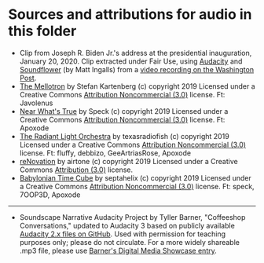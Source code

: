 # Sources and attributions for audio in this folder

* <div class="attribution-block">Clip from Joseph R. Biden Jr.'s address at the presidential inauguration, January 20, 2020. Clip extracted under Fair Use, using <a href="https://www.audacityteam.org/">Audacity</a> and <a href="https://github.com/mattingalls/Soundflower">Soundflower</a> (by Matt Ingalls) from a <a href="https://www.washingtonpost.com/politics/interactive/2021/01/20/biden-inauguration-speech/">video recording on the Washington Post</a>. </div>

* <div class="attribution-block"><a href="http://dig.ccmixter.org/files/JeffSpeed68/60519">The Mellotron</a> by Stefan Kartenberg (c) copyright 2019 Licensed under a Creative Commons <a href="http://creativecommons.org/licenses/by-nc/3.0/">Attribution Noncommercial  (3.0)</a> license. Ft: Javolenus</div>

* <div class="attribution-block"><a href="http://dig.ccmixter.org/files/speck/60468">Near What's True</a> by Speck (c) copyright 2019 Licensed under a Creative Commons <a href="http://creativecommons.org/licenses/by-nc/3.0/">Attribution Noncommercial  (3.0)</a> license. Ft: Apoxode</div>

* <div class="attribution-block"><a href="http://dig.ccmixter.org/files/texasradiofish/60632">The Radiant Light Orchestra</a> by texasradiofish (c) copyright 2019 Licensed under a Creative Commons <a href="http://creativecommons.org/licenses/by-nc/3.0/">Attribution Noncommercial  (3.0)</a> license. Ft: fluffy, debbizo, GeeArtriasRose, Apoxode</div>

* <div class="attribution-block"><a href="http://dig.ccmixter.org/files/airtone/60674">reNovation</a> by airtone (c) copyright 2019 Licensed under a Creative Commons <a href="http://creativecommons.org/licenses/by/3.0/">Attribution (3.0)</a> license. </div>

* <div class="attribution-block"><a href="http://dig.ccmixter.org/files/septahelix/60779">Babylonian Time Cube</a> by septahelix (c) copyright 2019 Licensed under a Creative Commons <a href="http://creativecommons.org/licenses/by-nc/3.0/">Attribution Noncommercial  (3.0)</a> license. Ft: speck, 7OOP3D, Apoxode</div>

----

* <div class="attribution-block">Soundscape Narrative Audacity Project by Tyller Barner, "Coffeeshop Conversations," updated to Audacity 3 based on publicly available <a href="https://github.com/pitt-cdm/soundscape--tyllerbarner">Audacity 2.x files on GitHub</a>. Used with permission for teaching purposes only; please do not circulate. For a more widely shareable .mp3 file, please use <a href="http://dmap.pitt.edu/node/248">Barner's Digital Media Showcase entry</a>.</div>
